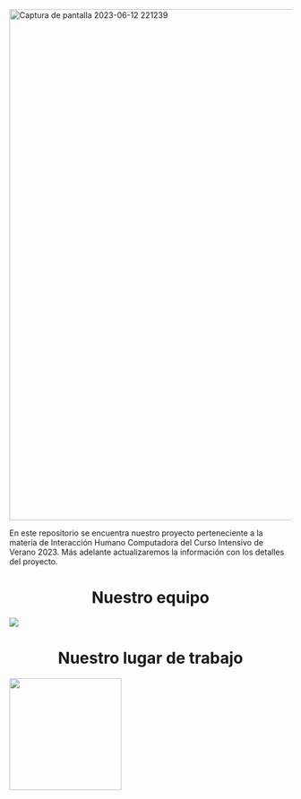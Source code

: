 <img width="913" alt="Captura de pantalla 2023-06-12 221239" src="https://github.com/asha-gc/hciproyect/assets/56806594/fe958643-0625-4721-a55a-8ecdc2eeadab">
<p>En este repositorio se encuentra nuestro proyecto perteneciente a la materia de Interacción Humano Computadora del Curso Intensivo de Verano 2023. Más adelante actualizaremos la información con los detalles del proyecto.</p>

<h1 align="center"> Nuestro equipo </h1>
<img src="https://github.com/asha-gc/hciproyect/assets/56806594/2901119b-169c-4d38-80ac-bbaba520a240">
<h1 align="center"> Nuestro lugar de trabajo </h1> 
<img width=200px src="https://upload.wikimedia.org/wikipedia/commons/8/8e/UADY_logo.svg" align="center">
